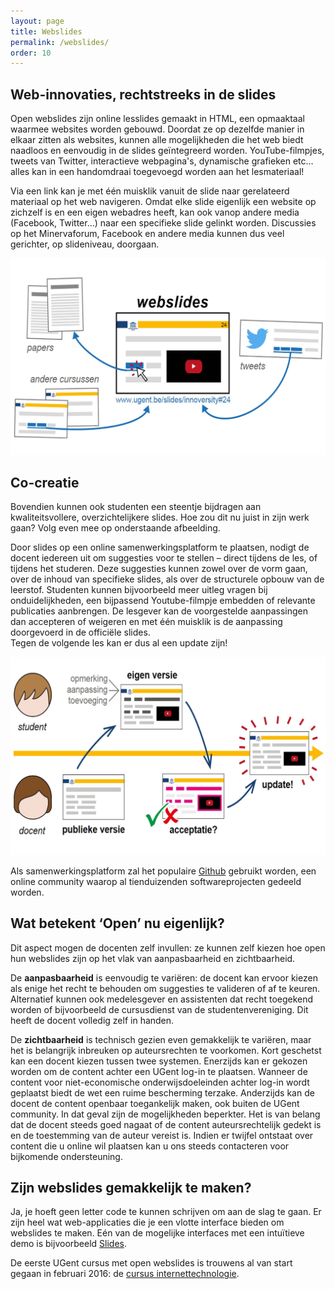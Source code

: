 ```yaml
---
layout: page
title: Webslides
permalink: /webslides/
order: 10
---
```

Web-innovaties, rechtstreeks in de slides
------------

Open webslides zijn online lesslides gemaakt in HTML, een opmaaktaal waarmee websites worden gebouwd. 
Doordat ze op dezelfde manier in elkaar zitten als websites, kunnen alle mogelijkheden die het web biedt naadloos en 
eenvoudig in de slides geïntegreerd worden. 
YouTube-filmpjes, tweets van Twitter, interactieve webpagina's, dynamische grafieken etc… alles kan in een 
handomdraai toegevoegd worden aan het lesmateriaal! 

Via een link kan je met één muisklik vanuit de slide naar gerelateerd materiaal op het web navigeren.
Omdat elke slide eigenlijk een website op zichzelf is en een eigen webadres heeft, 
kan ook vanop andere media (Facebook, Twitter…) naar een specifieke slide gelinkt worden. 
Discussies op het Minervaforum, Facebook en andere media kunnen dus veel gerichter, op slideniveau, doorgaan.

<img src="/../images/OverviewDesign.jpg" alt="" style="width: 740px;">

Co-creatie
------------

Bovendien kunnen ook studenten een steentje bijdragen aan kwaliteitsvollere, overzichtelijkere slides. 
Hoe zou dit nu juist in zijn werk gaan? Volg even mee op onderstaande afbeelding.

Door slides op een online samenwerkingsplatform te plaatsen, nodigt de docent iedereen uit om suggesties 
voor te stellen – direct tijdens de les, of tijdens het studeren. Deze suggesties kunnen zowel over de vorm gaan, 
over de inhoud van specifieke slides, als over de structurele opbouw van de leerstof. Studenten kunnen bijvoorbeeld
meer uitleg vragen bij onduidelijkheden, een bijpassend Youtube-filmpje embedden of relevante publicaties aanbrengen. 
De lesgever kan de voorgestelde aanpassingen dan accepteren of weigeren en 
met één muisklik is de aanpassing doorgevoerd in de officiële slides.  
Tegen de volgende les kan er dus al een update zijn!

<img src="/../images/OverviewDesign2.jpg" alt="Drawing" style="width: 740px;"/>

Als samenwerkingsplatform zal het populaire [Github](https://www.github.com "Github Homepage") 
gebruikt worden, een online community waarop al tienduizenden softwareprojecten gedeeld worden. 

Wat betekent ‘Open’ nu eigenlijk?
------------

Dit aspect mogen de docenten zelf invullen: ze kunnen zelf kiezen hoe open hun webslides zijn op het vlak van
aanpasbaarheid en zichtbaarheid.

De **aanpasbaarheid** is eenvoudig te variëren: de docent kan ervoor kiezen als enige het recht te behouden
om suggesties te valideren of af te keuren. Alternatief kunnen ook medelesgever en assistenten dat recht 
toegekend worden of bijvoorbeeld de cursusdienst van de studentenvereniging. Dit heeft de docent volledig zelf in handen.

De **zichtbaarheid** is technisch gezien even gemakkelijk te variëren, maar het is belangrijk inbreuken op auteursrechten te voorkomen.
Kort geschetst kan een docent kiezen tussen twee systemen.
Enerzijds kan er gekozen worden om de content achter een UGent log-in te plaatsen. 
Wanneer de content voor niet-economische onderwijsdoeleinden achter log-in wordt geplaatst 
biedt de wet een ruime bescherming terzake. 
Anderzijds kan de docent de content openbaar toegankelijk maken, ook buiten de UGent community. 
In dat geval zijn de mogelijkheden beperkter. 
Het is van belang dat de docent steeds goed nagaat of de 
content auteursrechtelijk gedekt is en de toestemming van de auteur vereist is. 
Indien er twijfel ontstaat over content die u online wil plaatsen kan u ons steeds contacteren voor bijkomende ondersteuning. 

Zijn webslides gemakkelijk te maken?
------------

Ja, je hoeft geen letter code te kunnen schrijven om aan de slag te gaan.
Er zijn heel wat web-applicaties die je een vlotte interface bieden om webslides te maken. 
Eén van de mogelijke interfaces met een intuïtieve demo is bijvoorbeeld [Slides](https://slides.com/).

De eerste UGent cursus met open webslides is trouwens al van start gegaan in februari 2016: de [cursus internettechnologie](http://rubenverborgh.github.io/WebFundamentals/#).
